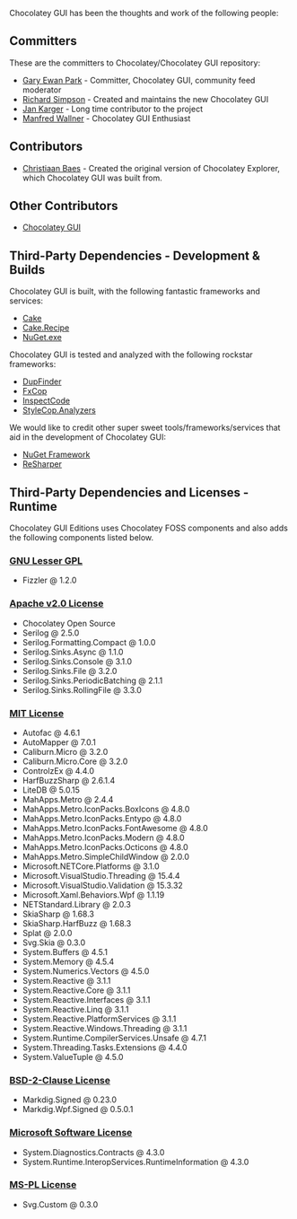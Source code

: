 Chocolatey GUI has been the thoughts and work of the following people:

## Committers

These are the committers to Chocolatey/Chocolatey GUI repository:

* [Gary Ewan Park](https://github.com/gep13) - Committer, Chocolatey GUI, community feed moderator
* [Richard Simpson](https://github.com/RichiCoder1) - Created and maintains the new Chocolatey GUI
* [Jan Karger](https://github.com/punker76) - Long time contributor to the project
* [Manfred Wallner](https://github.com/mwallner) - Chocolatey GUI Enthusiast

## Contributors

* [Christiaan Baes](https://github.com/chrissie1) - Created the original version of Chocolatey Explorer, which Chocolatey GUI was built from.

## Other Contributors

* [Chocolatey GUI](https://github.com/chocolatey/chocolateygui/graphs/contributors)

## Third-Party Dependencies - Development & Builds

Chocolatey GUI is built, with the following fantastic frameworks and services:

* [Cake](http://cakebuild.net/)
* [Cake.Recipe](https://github.com/cake-contrib/Cake.Recipe)
* [NuGet.exe](https://www.nuget.org/)

Chocolatey GUI is tested and analyzed with the following rockstar frameworks:

* [DupFinder](https://confluence.jetbrains.com/display/NETCOM/Introducing+dupFinder)
* [FxCop](https://msdn.microsoft.com/en-us/library/bb429476(v=vs.80).aspx)
* [InspectCode](https://confluence.jetbrains.com/display/NETCOM/Introducing+InspectCode)
* [StyleCop.Analyzers](https://github.com/DotNetAnalyzers/StyleCopAnalyzers)

We would like to credit other super sweet tools/frameworks/services that aid in the development of Chocolatey GUI:

* [NuGet Framework](https://www.nuget.org/)
* [ReSharper](https://www.jetbrains.com/resharper/)

## Third-Party Dependencies and Licenses - Runtime

Chocolatey GUI Editions uses Chocolatey FOSS components and also adds the following components listed below.

### [GNU Lesser GPL](https://www.gnu.org/licenses/lgpl-3.0.html)

* Fizzler @ 1.2.0

### [Apache v2.0 License](https://www.apache.org/licenses/LICENSE-2.0.html)

* Chocolatey Open Source
* Serilog @ 2.5.0
* Serilog.Formatting.Compact @ 1.0.0
* Serilog.Sinks.Async @ 1.1.0
* Serilog.Sinks.Console @ 3.1.0
* Serilog.Sinks.File @ 3.2.0
* Serilog.Sinks.PeriodicBatching @ 2.1.1
* Serilog.Sinks.RollingFile @ 3.3.0

### [MIT License](https://mit-license.org/)

* Autofac @ 4.6.1
* AutoMapper @ 7.0.1
* Caliburn.Micro @ 3.2.0
* Caliburn.Micro.Core @ 3.2.0
* ControlzEx @ 4.4.0
* HarfBuzzSharp @ 2.6.1.4
* LiteDB @ 5.0.15
* MahApps.Metro @ 2.4.4
* MahApps.Metro.IconPacks.BoxIcons @ 4.8.0
* MahApps.Metro.IconPacks.Entypo @ 4.8.0
* MahApps.Metro.IconPacks.FontAwesome @ 4.8.0
* MahApps.Metro.IconPacks.Modern @ 4.8.0
* MahApps.Metro.IconPacks.Octicons @ 4.8.0
* MahApps.Metro.SimpleChildWindow @ 2.0.0
* Microsoft.NETCore.Platforms @ 3.1.0
* Microsoft.VisualStudio.Threading @ 15.4.4
* Microsoft.VisualStudio.Validation @ 15.3.32
* Microsoft.Xaml.Behaviors.Wpf @ 1.1.19
* NETStandard.Library @ 2.0.3
* SkiaSharp @ 1.68.3
* SkiaSharp.HarfBuzz @ 1.68.3
* Splat @ 2.0.0
* Svg.Skia @ 0.3.0
* System.Buffers @ 4.5.1
* System.Memory @ 4.5.4
* System.Numerics.Vectors @ 4.5.0
* System.Reactive @ 3.1.1
* System.Reactive.Core @ 3.1.1
* System.Reactive.Interfaces @ 3.1.1
* System.Reactive.Linq @ 3.1.1
* System.Reactive.PlatformServices @ 3.1.1
* System.Reactive.Windows.Threading @ 3.1.1
* System.Runtime.CompilerServices.Unsafe @ 4.7.1
* System.Threading.Tasks.Extensions @ 4.4.0
* System.ValueTuple @ 4.5.0

### [BSD-2-Clause License](https://licenses.nuget.org/BSD-2-Clause)

* Markdig.Signed @ 0.23.0
* Markdig.Wpf.Signed @ 0.5.0.1

### [Microsoft Software License](https://go.microsoft.com/fwlink/?LinkId=329770)

* System.Diagnostics.Contracts @ 4.3.0
* System.Runtime.InteropServices.RuntimeInformation @ 4.3.0

### [MS-PL License](https://opensource.org/licenses/MS-PL)

* Svg.Custom @ 0.3.0
